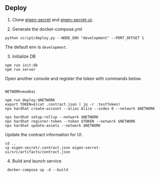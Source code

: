## Deploy

1. Clone [eigen-secret](https://github.com/0xEigenLabs/eigen-secret) and [eigen-secret-ui](https://github.com/0xEigenLabs/eigen-secret-ui);

2. Generate the docker-compose.yml
```
python script/deploy.py --NODE_ENV "development" --PORT_OFFSET 1
```
The default env is `development`.

3. Initialize DB

```
npm run init:db
npm run server

```

Open another console and register the token with commands below.

```

NETWORK=mumbai

npm run deploy:$NETWORK
export TOKEN=$(cat .contract.json | jq -r .testToken)
npx hardhat create-account --alias Alice --index 0 --network $NETWORK

npx hardhat setup-rollup --network $NETWORK
npx hardhat register-token --token $TOKEN --network $NETWORK
npx hardhat update-assets --network $NETWORK
```


Update the contract information for UI.

```
cd ..
cp eigen-secret/.contract.json eigen-secret-ui/src/artifacts/contract.json

```

4. Build and launch service

```
 docker-compose up -d --build
```
